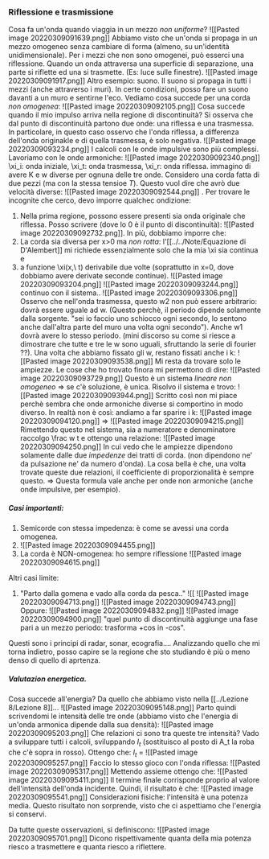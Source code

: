 ### Riflessione e trasmissione
Cosa fa un'onda quando viaggia in un mezzo _non uniforme_?
![[Pasted image 20220309091639.png]]
Abbiamo visto che un'onda si propaga in un mezzo omogeneo senza cambiare di forma (almeno, su un'identità unidimensionale). Per i mezzi che non sono omogenei, può esserci una riflessione.
Quando un onda attraversa una superficie di separazione, una parte si riflette ed una si trasmette. (Es: luce sulle finestre).
![[Pasted image 20220309091917.png]]
Altro esempio: suono. Il suono si propaga in tutti i mezzi (anche attraverso i muri). In certe condizioni, posso fare un suono davanti a un muro e sentirne l'eco.
Vediamo cosa succede per una corda _non omogenea_:
![[Pasted image 20220309092105.png]]
Cosa succede quando il mio impulso arriva nella regione di discontinuità? Si osserva che dal punto di discontinuità partono due onde: una riflessa e una trasmessa.
In particolare, in questo caso osservo che l'onda riflessa, a differenza dell'onda originakle e di quella trasmessa, è solo negativa.
![[Pasted image 20220309093234.png]]
I calcoli con le onde impulsive sono più complessi. Lavoriamo con le onde armoniche:
![[Pasted image 20220309092340.png]]
\xi_i: onda iniziale, \xi_t: onda trasmessa, \xi_r: onda riflessa.
immagino di avere K e w diverse per ognuna delle tre onde.
Considero una corda fatta di due pezzi (ma con la stessa tensioe $T$). Questo vuol dire che avrò due velocità diverse:
![[Pasted image 20220309092544.png]]
. Per trovare le incognite che cerco, devo imporre qualchec ondizione:
1) Nella prima regione, possono essere presenti sia onda originale che riflessa. Posso scrivere (dove lo 0 è il punto di discontinuità):
 ![[Pasted image 20220309092732.png]].
 In più, dobbiamo imporre che:
 1) La corda sia diversa per x>0 ma _non rotta_: l'[[../../Note/Equazione di D'Alembert]] mi richiede essenzialmente solo che la mia \xi sia continua e
 2) a funzione \xi(x,\ t) derivabile due volte (soprattutto in x=0, dove dobbiamo avere derivate seconde continue).
 ![[Pasted image 20220309093204.png]]
 ![[Pasted image 20220309093244.png]]
continuo con il sistema..
![[Pasted image 20220309093306.png]]
Osservo che nell'onda trasmessa, questo w2 non può essere arbitrario: dovrà essere uguale ad w. (Questo perchè, il periodo dipende solamente dalla sorgente. "sei io faccio uno schiocco ogni secondo, lo sentono anche dall'altra parte del muro una volta ogni secondo").
Anche w1 dovrà avere lo stesso periodo. (mini discorso su come si riesce a dimostrare che tutte e tre le w sono uguali, sfruttando la serie di fourier ??).
Una volta che abbiamo fissato gli w, restano fissati anche i k:
![[Pasted image 20220309093538.png]]
Mi resta da trovare solo le ampiezze. Le cose che ho trovato finora mi permettono di dire:
![[Pasted image 20220309093729.png]]
Questo è un sistema _lineare non omogeneo_ => se c'è soluzione, è unica. Risolvo il sistema e trovo:
![[Pasted image 20220309093944.png]]
Scritto così non mi piace perchè sembra che onde armoniche diverse si comportino in modo diverso. In realtà non è così: andiamo a far sparire i k:
![[Pasted image 20220309094120.png]]
=>
![[Pasted image 20220309094215.png]]
Rimettendo questo nel sistema, sia a numeratore e denominatore raccolgo \frac w t e ottengo una relazione:
![[Pasted image 20220309094250.png]]
In cui vedo che le ampiezze dipendono solamente dalle due _impedenze_ dei tratti di corda. (non dipendono ne' da pulsazione ne' da numero d'onda). 
La cosa bella è che, una volta trovate queste due relazioni, il coefficiente di proporzionalità è sempre questo. => Questa formula vale anche per onde non armoniche (anche onde impulsive, per esempio).
##### Casi importanti:
1) Semicorde con stessa impedenza: è come se avessi una corda omogenea.
2) ![[Pasted image 20220309094455.png]]
3) La corda è NON-omogenea: ho sempre riflessione
 ![[Pasted image 20220309094615.png]]
 
 Altri casi limite:
 1) "Parto dalla gomena e vado alla corda da pesca.."
 ![[
![[Pasted image 20220309094713.png]]
![[Pasted image 20220309094743.png]]
Oppure:
![[Pasted image 20220309094832.png]]
![[Pasted image 20220309094900.png]]
"quel punto di discontinuità aggiunge una fase pari a un mezzo periodo: trasforma +cos in -cos".

Questi sono i principi di radar, sonar, ecografia.... Analizzando quello che mi torna indietro, posso capire se la regione che sto studiando è più o meno denso di quello di aprtenza.
##### Valutazion energetica.
Cosa succede all'energia? Da quello che abbiamo visto nella [[../Lezione 8/Lezione 8]]...
![[Pasted image 20220309095148.png]]
Parto quindi scrivendomi le intensità delle tre onde (abbiamo visto che l'energia di un'onda armonica dipende dalla sua densità):
![[Pasted image 20220309095203.png]]
Che relazioni ci sono tra queste tre intensità?
Vado a sviluppare tutti i calcoli, sviluppando $I_t$ (sostituisco al posto di A_t la roba che c'è sopra in rosso). Ottengo che:
$I_t$ = ![[Pasted image 20220309095257.png]]
Faccio lo stesso gioco con l'onda riflessa:
![[Pasted image 20220309095317.png]]
Mettendo assieme ottengo che:
![[Pasted image 20220309095411.png]]
Il termine finale corrisponde proprio al valore dell'intensità dell'onda incidente. Quindi, il risultato è che:
![[Pasted image 20220309095541.png]]
Considerazioni fisiche: l'intensità è una potenza media. Questo risultato non sorprende, visto che ci aspettiamo che l'energia si conservi.

Da tutte queste osservazioni, si definiscono:
![[Pasted image 20220309095701.png]]
Dicono rispettivamente quanta della mia potenza riesco a trasmettere e quanta riesco a riflettere.
